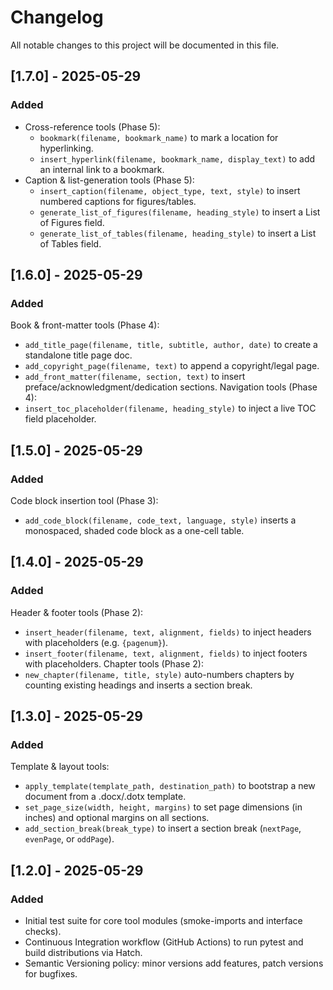 # Changelog

All notable changes to this project will be documented in this file.

## [1.7.0] - 2025-05-29
### Added
- Cross-reference tools (Phase 5):
  - `bookmark(filename, bookmark_name)` to mark a location for hyperlinking.
  - `insert_hyperlink(filename, bookmark_name, display_text)` to add an internal link to a bookmark.
- Caption & list-generation tools (Phase 5):
  - `insert_caption(filename, object_type, text, style)` to insert numbered captions for figures/tables.
  - `generate_list_of_figures(filename, heading_style)` to insert a List of Figures field.
  - `generate_list_of_tables(filename, heading_style)` to insert a List of Tables field.

## [1.6.0] - 2025-05-29
### Added
Book & front-matter tools (Phase 4):
  - `add_title_page(filename, title, subtitle, author, date)` to create a standalone title page doc.
  - `add_copyright_page(filename, text)` to append a copyright/legal page.
  - `add_front_matter(filename, section, text)` to insert preface/acknowledgment/dedication sections.
Navigation tools (Phase 4):
  - `insert_toc_placeholder(filename, heading_style)` to inject a live TOC field placeholder.

## [1.5.0] - 2025-05-29
### Added
Code block insertion tool (Phase 3):
  - `add_code_block(filename, code_text, language, style)` inserts a monospaced, shaded code block as a one-cell table.

## [1.4.0] - 2025-05-29
### Added
Header & footer tools (Phase 2):
  - `insert_header(filename, text, alignment, fields)` to inject headers with placeholders (e.g. `{pagenum}`).
  - `insert_footer(filename, text, alignment, fields)` to inject footers with placeholders.
Chapter tools (Phase 2):
  - `new_chapter(filename, title, style)` auto-numbers chapters by counting existing headings and inserts a section break.

## [1.3.0] - 2025-05-29
### Added
Template & layout tools:
  - `apply_template(template_path, destination_path)` to bootstrap a new document from a .docx/.dotx template.
  - `set_page_size(width, height, margins)` to set page dimensions (in inches) and optional margins on all sections.
  - `add_section_break(break_type)` to insert a section break (`nextPage`, `evenPage`, or `oddPage`).

## [1.2.0] - 2025-05-29
### Added
- Initial test suite for core tool modules (smoke-imports and interface checks).
- Continuous Integration workflow (GitHub Actions) to run pytest and build distributions via Hatch.
- Semantic Versioning policy: minor versions add features, patch versions for bugfixes.